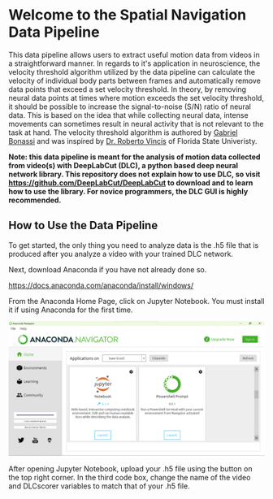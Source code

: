 # Welcome to the Spatial Navigation Data Pipeline

This data pipeline allows users to extract useful motion data from videos in a straightforward manner. In regards to it's application in neuroscience, the velocity threshold algorithm utilized by the data pipeline can calculate the velocity of individual body parts between frames and automatically remove data points that exceed a set velocity threshold. In theory, by removing neural data points at times where motion exceeds the set velocity threshold, it should be possible to increase the signal-to-noise (S/N) ratio of neural data. This is based on the idea that while collecting neural data, intense movements can sometimes result in neural activity that is not relevant to the task at hand. The velocity threshold algorithm is authored by [Gabriel Bonassi](https://www.linkedin.com/in/gabriel-bonassi-6421b5169/) and was inspired by [Dr. Roberto Vincis](https://www.bio.fsu.edu/vincislab/) of Florida State Univeristy.

**Note: this data pipeline is meant for the analysis of motion data collected from video(s) with DeepLabCut (DLC), a python based deep neural network library. This repository does not explain how to use DLC, so visit https://github.com/DeepLabCut/DeepLabCut to download and to learn how to use the library. For novice programmers, the DLC GUI is highly recommended.**

## How to Use the Data Pipeline

To get started, the only thing you need to analyze data is the .h5 file that is produced after you analyze a video with your trained DLC network.

Next, download Anaconda if you have not already done so.

https://docs.anaconda.com/anaconda/install/windows/ 

From the Anaconda Home Page, click on Jupyter Notebook. You must install it if using Anaconda for the first time.

![This is an image](https://github.com/GabrielBonassi77/Spatial-Navigation-Data-Pipeline/blob/main/Screenshot%202022-05-12%20163219.png)

After opening Jupyter Notebook, upload your .h5 file using the button on the top right corner. In the third code box, change the name of the video and DLCscorer variables to match that of your .h5 file.
  
